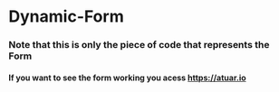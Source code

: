 # Dynamic-Form

### Note that this is only the piece of code that represents the Form

#### If you want to see the form working you acess https://atuar.io


